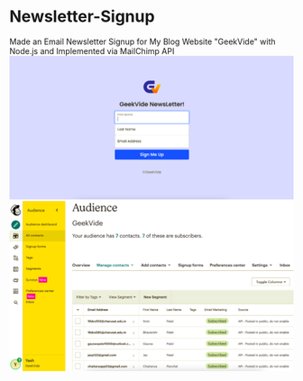 # Newsletter-Signup
Made an Email Newsletter Signup for My Blog Website "GeekVide" with Node.js and Implemented via MailChimp API
<img src="GeekVide Newsletter.png">
<img src="Mailchimp Dashboard.png">
